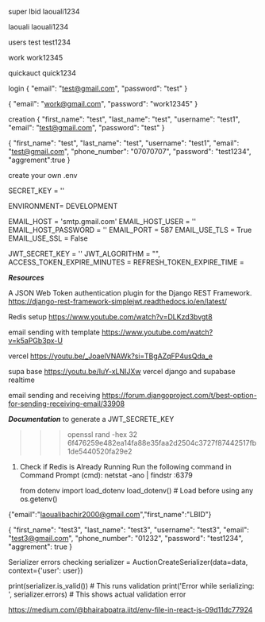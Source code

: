 super
lbid
laouali1234

laouali
laouali1234

users
test
test1234

work
work12345

quickauct
quick1234

login
{
"email": "test@gmail.com",
"password": "test"
}

{
"email": "work@gmail.com",
"password": "work12345"
}

creation
{
"first_name": "test",
"last_name": "test",
"username": "test1",
"email": "test@gmail.com",
"password": "test"
}

{
"first_name": "test",
"last_name": "test",
"username": "test1",
"email": "test@gmail.com",
"phone_number": "07070707",
"password": "test1234",
"aggrement":true
}

create your own .env

SECRET_KEY = ''

ENVIRONMENT= DEVELOPMENT

EMAIL_HOST = 'smtp.gmail.com'
EMAIL_HOST_USER = ''
EMAIL_HOST_PASSWORD = ''
EMAIL_PORT = 587
EMAIL_USE_TLS = True
EMAIL_USE_SSL = False

JWT_SECRET_KEY = ''
JWT_ALGORITHM = "",
ACCESS_TOKEN_EXPIRE_MINUTES =
REFRESH_TOKEN_EXPIRE_TIME =

**_Resources_**

A JSON Web Token authentication plugin for the Django REST Framework.
https://django-rest-framework-simplejwt.readthedocs.io/en/latest/

Redis setup
https://www.youtube.com/watch?v=DLKzd3bvgt8

email sending with template
https://www.youtube.com/watch?v=k5aPGb3px-U

vercel
https://youtu.be/_JoaelVNAWk?si=TBgAZqFP4usQda_e

supa base
https://youtu.be/IuY-xLNIJXw
vercel django and supabase realtime

email sending and receiving
https://forum.djangoproject.com/t/best-option-for-sending-receiving-email/33908

**_Documentation_**
to generate a JWT_SECRETE_KEY

> > > openssl rand -hex 32
> > > 6f476259e482ea14fa88e35faa2d2504c3727f87442517fb1de5440520fa29e2

1. Check if Redis is Already Running
   Run the following command in Command Prompt (cmd):
   netstat -ano | findstr :6379

   from dotenv import load_dotenv
   load_dotenv() # Load before using any os.getenv()

{"email":"laoualibachir2000@gmail.com","first_name":"LBID"}

{
"first_name": "test3",
"last_name": "test3",
"username": "test3",
"email": "test3@gmail.com",
"phone_number": "01232",
"password": "test1234",
"aggrement": true
}

Serializer errors checking
serializer = AuctionCreateSerializer(data=data, context={'user': user})

print(serializer.is_valid()) # This runs validation
print('Error while serializing: ', serializer.errors) # This shows actual validation error

https://medium.com/@bhairabpatra.iitd/env-file-in-react-js-09d11dc77924
